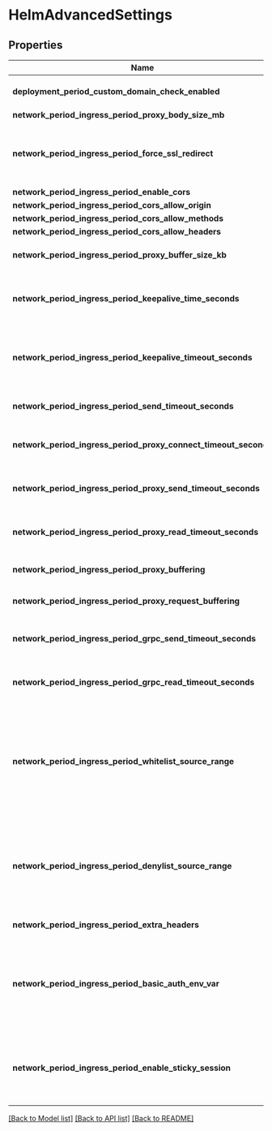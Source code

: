 # HelmAdvancedSettings

## Properties

Name | Type | Description | Notes
------------ | ------------- | ------------- | -------------
**deployment_period_custom_domain_check_enabled** | Option<**bool**> | disable custom domain check when deploying a helm | [optional]
**network_period_ingress_period_proxy_body_size_mb** | Option<**i32**> |  | [optional]
**network_period_ingress_period_force_ssl_redirect** | Option<**bool**> | When using SSL offloading outside of cluster, you can enforce a redirect to HTTPS even when there is no TLS certificate available | [optional]
**network_period_ingress_period_enable_cors** | Option<**bool**> |  | [optional]
**network_period_ingress_period_cors_allow_origin** | Option<**String**> |  | [optional]
**network_period_ingress_period_cors_allow_methods** | Option<**String**> |  | [optional]
**network_period_ingress_period_cors_allow_headers** | Option<**String**> |  | [optional]
**network_period_ingress_period_proxy_buffer_size_kb** | Option<**i32**> | header buffer size used while reading response header from upstream | [optional]
**network_period_ingress_period_keepalive_time_seconds** | Option<**i32**> | Limits the maximum time (in seconds) during which requests can be processed through one keepalive connection | [optional]
**network_period_ingress_period_keepalive_timeout_seconds** | Option<**i32**> | Sets a timeout (in seconds) during which an idle keepalive connection to an upstream server will stay open. | [optional]
**network_period_ingress_period_send_timeout_seconds** | Option<**i32**> | Sets a timeout (in seconds) for transmitting a response to the client | [optional]
**network_period_ingress_period_proxy_connect_timeout_seconds** | Option<**i32**> | Sets a timeout (in seconds) for establishing a connection to a proxied server | [optional]
**network_period_ingress_period_proxy_send_timeout_seconds** | Option<**i32**> | Sets a timeout (in seconds) for transmitting a request to the proxied server | [optional]
**network_period_ingress_period_proxy_read_timeout_seconds** | Option<**i32**> | Sets a timeout (in seconds) for reading a response from the proxied server | [optional]
**network_period_ingress_period_proxy_buffering** | Option<**String**> | Allows to enable or disable nginx `proxy-buffering` | [optional]
**network_period_ingress_period_proxy_request_buffering** | Option<**String**> | Allows to enable or disable nginx `proxy-request-buffering` | [optional]
**network_period_ingress_period_grpc_send_timeout_seconds** | Option<**i32**> | Sets a timeout (in seconds) for transmitting a request to the grpc server | [optional]
**network_period_ingress_period_grpc_read_timeout_seconds** | Option<**i32**> | Sets a timeout (in seconds) for transmitting a request to the grpc server | [optional]
**network_period_ingress_period_whitelist_source_range** | Option<**String**> | list of source ranges to allow access to ingress proxy.  This property can be used to whitelist source IP ranges for ingress proxy. The value is a comma separated list of CIDRs, e.g. 10.0.0.0/24,172.10.0.1 To allow all source ranges, set 0.0.0.0/0.  | [optional]
**network_period_ingress_period_denylist_source_range** | Option<**String**> | list of source ranges to deny access to ingress proxy.  This property can be used to blacklist source IP ranges for ingress proxy. The value is a comma separated list of CIDRs, e.g. 10.0.0.0/24,172.10.0.1  | [optional]
**network_period_ingress_period_extra_headers** | Option<**String**> | Allows to define response headers | [optional]
**network_period_ingress_period_basic_auth_env_var** | Option<**String**> | Set the name of an environment variable to use as a basic authentication (`login:crypted_password`) from `htpasswd` command. You can add multiples comma separated values.  | [optional]
**network_period_ingress_period_enable_sticky_session** | Option<**bool**> | Enable the load balancer to bind a user's session to a specific target. This ensures that all requests from the user during the session are sent to the same target  | [optional]

[[Back to Model list]](../README.md#documentation-for-models) [[Back to API list]](../README.md#documentation-for-api-endpoints) [[Back to README]](../README.md)


